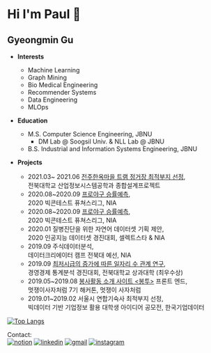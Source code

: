 # Hi I'm Paul  👋

## Gyeongmin Gu
+ __Interests__
  - Machine Learning
  - Graph Mining
  - Bio Medical Engineering
  - Recommender Systems
  - Data Engineering
  - MLOps

+ __Education__
    -  M.S. Computer Science Engineering, JBNU
        - DM Lab @ Soogsil Univ. & NLL Lab @ JBNU
    -  B.S. Industrial and Information Systems Engineering, JBNU 

+ __Projects__
    - 2021.03~ 2021.06 [전주한옥마을 트램 정거장 최적부지 선정](https://github.com/Ant9615/FinalProject_JBNU_ISE), \
      전북대학교 산업정보시스템공학과 종합설계프로젝트
    - 2020.08~2020.09 [프로야구 승률예측](https://github.com/NOVUS-JBNU/NOVUS_Futures), \
      2020 빅콘테스트 퓨쳐스리그, NIA
    - 2020.08~2020.09 [프로야구 승률예측](https://github.com/NOVUS-JBNU/NOVUS_Futures), \
      2020 빅콘테스트 퓨쳐스리그, NIA
  - 2020.01 질병진단을 위한 자연어 데이터셋 기획 제안, \
      2020 인공지능 데이터셋 경진대회, 셀렉트스타 & NIA
  - 2019.09 주식데이터분석, \
      데이터크리에이터 캠프 전북대 예선, NIA
  - 2019.09 [최저시급의 증가에 따른 일자리 수 관계 연구](https://github.com/Ant9615/analytics-contest-JBNU), \
      경영경제 통계분석 경진대회, 전북대학교 상과대학 (최우수상)
  - 2019.05~2019.08 [봉사활동 소개 사이트 <봉투>](https://github.com/bongtoo) 프론트 엔드, <br> 
      멋쟁이사자처럼 7기 해커톤, 멋쟁이 사자처럼
  - 2019.01~2019.02 서울시 연합기숙사 최적부지 선정, \
      빅데이터 기반 기업정보 활용 대학생 아이디어 공모전, 한국기업데이터
    

[![Top Langs](https://github-readme-stats.vercel.app/api/top-langs/?username=Paul9615&layout=compact)](https://github.com/anuraghazra/github-readme-stats)

Contact:<br>
<a href="https://few-car-b8e.notion.site/Gyeongmin-Gu-31039b6b78de48de86a19bb7951e92c1" target="blank"><img src="https://img.shields.io/badge/notion-ffffff?style=for-the-badge&logoColor=black" alt="notion"></a>
<a href="https://www.linkedin.com/in/gyeong-min-gu-0183041a8" target="blank"><img src="https://img.shields.io/badge/LinkedIn-0077B5?style=for-the-badge&logo=linkedin&logoColor=white" alt="linkedin"/></a>
<a href="mailto:rudals901@gmail.com" target="blank"><img src="https://img.shields.io/badge/Gmail-D14836?style=for-the-badge&logo=gmail&logoColor=white" alt="gmail"/></a> 
<a href="https://www.instagram.com/and_ant9" target="blank"><img src="https://img.shields.io/badge/Instagram-E4405F?style=for-the-badge&logo=instagram&logoColor=white" alt="instagram"/></a>
